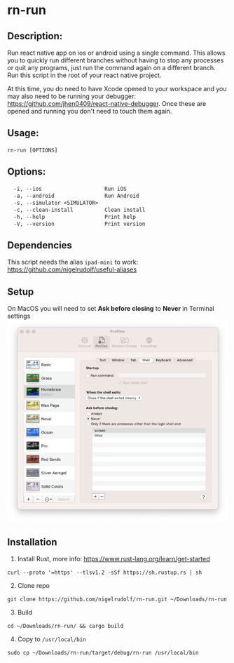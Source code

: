 # rn-run

## Description: 

Run react native app on ios or android using a single command. This allows you to quickly run different branches without having to stop any processes or quit any programs, just run the command again on a different branch. Run this script in the root of your react native project.

At this time, you do need to have Xcode opened to your workspace and you may also need to be running your debugger: https://github.com/jhen0409/react-native-debugger. Once these are opened and running you don't need to touch them again.


## Usage: 
```
rn-run [OPTIONS]
```

## Options:
```
  -i, --ios                    Run iOS
  -a, --android                Run Android
  -s, --simulator <SIMULATOR>  
  -c, --clean-install          Clean install
  -h, --help                   Print help
  -V, --version                Print version
```

## Dependencies
This script needs the alias `ipad-mini` to work: https://github.com/nigelrudolf/useful-aliases

## Setup

On MacOS you will need to set **Ask before closing** to **Never** in Terminal settings
![image](./media/terminal.png)

## Installation

1. Install Rust, more info: https://www.rust-lang.org/learn/get-started
```
curl --proto '=https' --tlsv1.2 -sSf https://sh.rustup.rs | sh
```

2. Clone repo

```
git clone https://github.com/nigelrudolf/rn-run.git ~/Downloads/rn-run
```

3. Build
```
cd ~/Downloads/rn-run/ && cargo build 
```

4. Copy to `/usr/local/bin`
```
sudo cp ~/Downloads/rn-run/target/debug/rn-run /usr/local/bin
```
